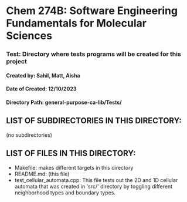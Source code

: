 # Chem 274B: Software Engineering Fundamentals for Molecular Sciences

### Test: Directory where tests programs will be created for this project

#### Created by: Sahil, Matt, Aisha 
#### Date of Created: 12/10/2023
#### Directory Path: general-purpose-ca-lib/Tests/

## LIST OF SUBDIRECTORIES IN THIS DIRECTORY:

(no subdirectories) 


## LIST OF FILES IN THIS DIRECTORY:

- Makefile: makes different targets in this directory
- README.md: (this file) 
- test_cellular_automata.cpp: This file tests out the 2D and 1D cellular automata that was created in 'src/' directory by toggling different neighborhood types and boundary types.

